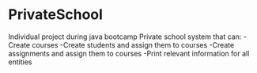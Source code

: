 # PrivateSchool
Individual project during java bootcamp </b>
Private school system that can:
-Create courses
-Create students and assign them to courses
-Create assignments and assign them to courses
-Print relevant information for all entities
